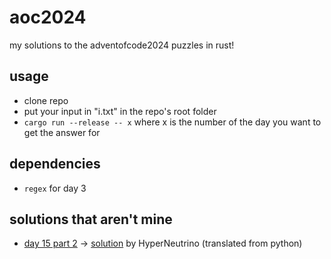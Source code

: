 # aoc2024
my solutions to the adventofcode2024 puzzles in rust!

## usage
- clone repo
- put your input in "i.txt" in the repo's root folder
- `cargo run --release -- x` where x is the number of the day you want to get the answer for

## dependencies
- `regex` for day 3

## solutions that aren't mine
- [day 15 part 2](src/days/day15.rs) -> [solution](https://youtu.be/aCqtVmSSkUs&t=711) by HyperNeutrino (translated from python)